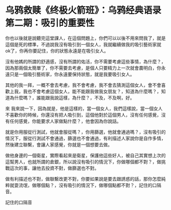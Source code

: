 # 乌鸦救赎《终极火箭班》：乌鸦经典语录 第二期：吸引的重要性

你也以後就是說聽完這堂課人，在這個問題上，你們可以以後不用來問我了，就是這個是死的標準，不過說我沒有吸引到一個女人，我就繼續做我的吸引藝術家就ok了，你再你要記住，你的狀態永遠是在吸引女人。

沒有他媽的所謂的舒適感，沒有所謂的佑活，你不需要考慮這些事情，為什麼？，因為那兩個太簡單了，你不需要去考慮，是個人只要精力上一次就會農明白，你永遠只是一個吸引藝術家，你永遠要保持狀態，就是我要吸引女人。

其他的我一拜，一概不會去考慮，我不會考慮，我不會去猜測這個女人，會不會喜歡上我，我也不會考慮這個女人，能不能跟我做我女朋友？，知道為什麼嗎？，知道為什麼嗎？，誰能跟我說這樣，為什麼？，不及，不及啊，好。

來 我來說一下，因為就是，他是這樣的，當一個女人，我們這樣說，當一個女人不喜歡你的時候，你還沒有把人吸引到，這個他對於這個男人，沒有任何感覺，沒有任何感覺，你能要求人家做點什麼？，他會因為你說話。

就是你用服從行測試，他就會服從嗎？，你用篩選，他就會通過嗎？，沒有吸引的情況下，服從行測試不會通過，篩選也不會通過，有利描述人家說你是自作多情，然後建立聯繫，會讓人家感覺，你就是一個想要去做。

做他身邊的一個衛星，實際看起來是衛星，保護他這些好人，被自己其實想上次的這幫男人，也就所謂的倉銀，所以說沒有吸引的情況下，你做哪個都不對？，做挑戰這次的事，讓他去投資不對，做篩選也不對。

做有利描述也不對，做聯繫改更不對，你要如果說是要去跟誘惑的話，那你怎麼純粹就耍流氓，做哪個點？，沒有吸引的情況下，做哪個點都不對？，記住的口隔音。

記住的口隔音